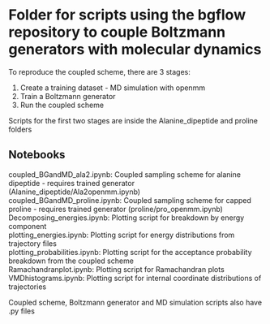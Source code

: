 # Folder for scripts using the bgflow repository to couple Boltzmann generators with molecular dynamics
To reproduce the coupled scheme, there are 3 stages:
1. Create a training dataset - MD simulation with openmm
2. Train a Boltzmann generator 
3. Run the coupled scheme

Scripts for the first two stages are inside the Alanine_dipeptide and proline folders
## Notebooks
coupled_BGandMD_ala2.ipynb: Coupled sampling scheme for alanine dipeptide - requires trained generator (Alanine_dipeptide/Ala2openmm.ipynb)\
coupled_BGandMD_proline.ipynb: Coupled sampling scheme for capped proline - requires trained generator (proline/pro_openmm.ipynb)\
Decomposing_energies.ipynb: Plotting script for breakdown by energy component\
plotting_energies.ipynb: Plotting script for energy distributions from trajectory files\
plotting_probabilities.ipynb: Plotting script for the acceptance probability breakdown from the coupled scheme\
Ramachandranplot.ipynb: Plotting script for Ramachandran plots\
VMDhistograms.ipynb: Plotting script for internal coordinate distributions of trajectories

Coupled scheme, Boltzmann generator and MD simulation scripts also have .py files
